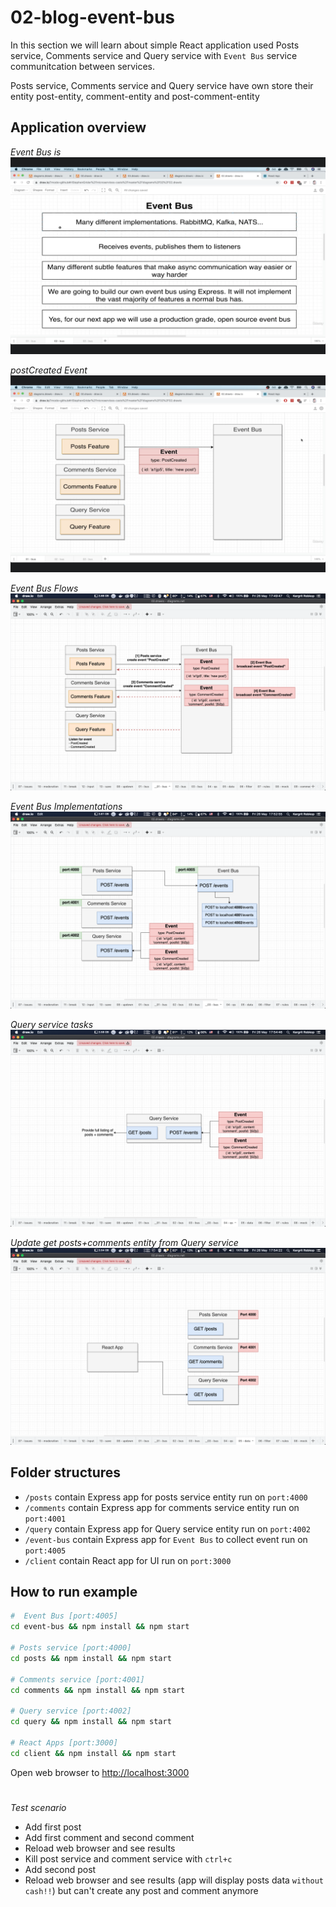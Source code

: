 # 02-blog-event-bus

In this section we will learn about simple React application used Posts service, Comments service and Query service with `Event Bus` service communitcation between services.

Posts service, Comments service and Query service have own store their entity post-entity, comment-entity and post-comment-entity

## Application overview
*Event Bus is*
![What is event bus](what-is-event-bus.png)

*postCreated Event*
![Event bus example](event-bus-example.png)

*Event Bus Flows*
![Event Bus Flow](event-bus-post-comment.png)

*Event Bus Implementations*
![Event Bus Routes](event-bus-routes.png)

*Query service tasks*
![Query service](query-service.png)

*Update get posts+comments entity from Query service*
![Get posts entity from Query service](update-get-posts-on-query-service.png)


## Folder structures
- `/posts` contain Express app for posts service entity run on `port:4000`
- `/comments` contain Express app for comments service entity run on `port:4001`
- `/query` contain Express app for Query service entity run on `port:4002`
- `/event-bus` contain Express app for `Event Bus` to collect event run on `port:4005`
- `/client` contain React app for UI run on `port:3000`


## How to run example
```sh
#  Event Bus [port:4005]
cd event-bus && npm install && npm start

# Posts service [port:4000]
cd posts && npm install && npm start

# Comments service [port:4001]
cd comments && npm install && npm start

# Query service [port:4002]
cd query && npm install && npm start

# React Apps [port:3000]
cd client && npm install && npm start

```

Open web browser to [http://localhost:3000](https://localhost:3000)

# 
*Test scenario*
- Add first post
- Add first comment and second comment
- Reload web browser and see results
- Kill post service and comment service with `ctrl+c`
- Add second post
- Reload web browser and see results (app will display posts data `without cash!!`) but can't create any post and comment anymore